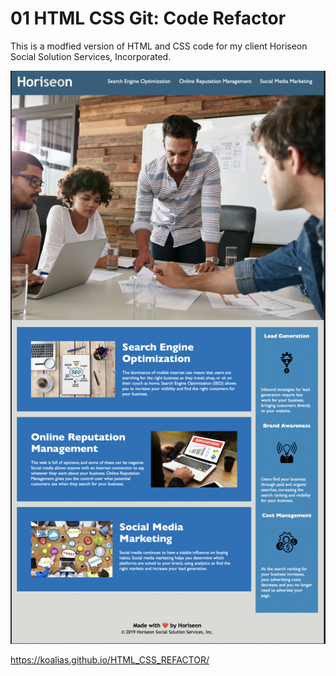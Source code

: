 # 01 HTML CSS Git: Code Refactor

This is a modfied version of HTML and CSS code for my client Horiseon Social Solution Services, Incorporated. 

![HoriSEOnWebsite](images/HoriSEOnWebsite.png)

https://koalias.github.io/HTML_CSS_REFACTOR/
